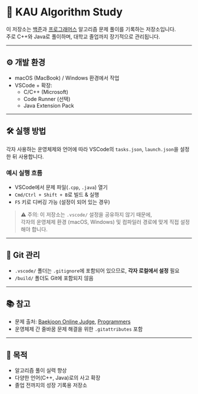 # 🧠 KAU Algorithm Study

이 저장소는 [백준](https://www.acmicpc.net/)과 [프로그래머스](https://programmers.co.kr/) 알고리즘 문제 풀이를 기록하는 저장소입니다.  
주로 C++와 Java로 풀이하며, 대학교 졸업까지 장기적으로 관리됩니다.

---

## ⚙️ 개발 환경

- macOS (MacBook) / Windows 환경에서 작업
- VSCode + 확장:  
  - C/C++ (Microsoft)  
  - Code Runner (선택)  
  - Java Extension Pack

---

## 🛠️ 실행 방법

각자 사용하는 운영체제와 언어에 따라 VSCode의 `tasks.json`, `launch.json`을 설정한 뒤 사용합니다.

### 예시 실행 흐름

- VSCode에서 문제 파일(`.cpp`, `.java`) 열기
- `Cmd/Ctrl + Shift + B`로 빌드 & 실행
- `F5` 키로 디버깅 가능 (설정이 되어 있는 경우)

> ⚠️ 주의: 이 저장소는 `.vscode/` 설정을 공유하지 않기 때문에,  
> 각자의 운영체제 환경 (macOS, Windows) 및 컴파일러 경로에 맞게 직접 설정해야 합니다.

---

## 📌 Git 관리

- `.vscode/` 폴더는 `.gitignore`에 포함되어 있으므로, **각자 로컬에서 설정** 필요
- `/build/` 폴더도 Git에 포함되지 않음

---

## 📚 참고

- 문제 출처: [Baekjoon Online Judge](https://www.acmicpc.net/), [Programmers](https://programmers.co.kr/)
- 운영체제 간 줄바꿈 문제 해결을 위한 `.gitattributes` 포함

---

## 🙌 목적

- 알고리즘 풀이 실력 향상
- 다양한 언어(C++, Java)로의 사고 확장
- 졸업 전까지의 성장 기록용 저장소

